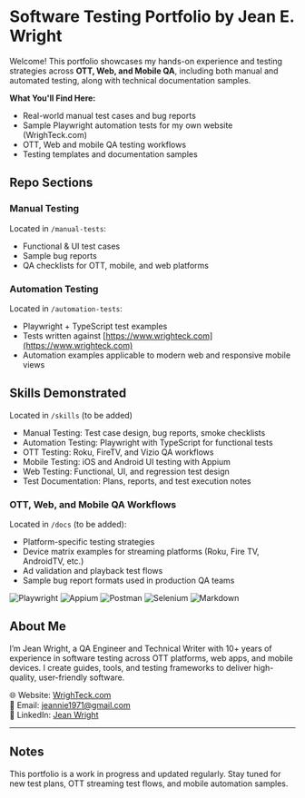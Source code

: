 # Software Testing Portfolio by Jean E. Wright
Welcome! This portfolio showcases my hands-on experience and testing strategies across **OTT, Web, and Mobile QA**, including both manual and automated testing, along with technical documentation samples.

 **What You'll Find Here:**
- Real-world manual test cases and bug reports
- Sample Playwright automation tests for my own website (WrighTeck.com)
- OTT, Web and mobile QA testing workflows
- Testing templates and documentation samples
  
## Repo Sections

### Manual Testing
Located in `/manual-tests`:
- Functional & UI test cases
- Sample bug reports
- QA checklists for OTT, mobile, and web platforms

### Automation Testing
Located in `/automation-tests`:
- Playwright + TypeScript test examples
- Tests written against [https://www.wrighteck.com](https://www.wrighteck.com)
- Automation examples applicable to modern web and responsive mobile views

## Skills Demonstrated
Located in `/skills` (to be added)
- Manual Testing: Test case design, bug reports, smoke checklists
- Automation Testing: Playwright with TypeScript for functional tests
- OTT Testing: Roku, FireTV, and Vizio QA workflows
- Mobile Testing: iOS and Android UI testing with Appium
- Web Testing: Functional, UI, and regression test design
- Test Documentation: Plans, reports, and test execution notes

### OTT, Web, and Mobile QA Workflows
Located in `/docs` (to be added):
- Platform-specific testing strategies
- Device matrix examples for streaming platforms (Roku, Fire TV, AndroidTV, etc.)
- Ad validation and playback test flows
- Sample bug report formats used in production QA teams

![Playwright](https://img.shields.io/badge/Playwright-E43267?logo=playwright&logoColor=white)
![Appium](https://img.shields.io/badge/Appium-0A0A0A?logo=appium&logoColor=white)
![Postman](https://img.shields.io/badge/Postman-FF6C37?logo=postman&logoColor=white)
![Selenium](https://img.shields.io/badge/Selenium-43B02A?logo=selenium&logoColor=white)
![Markdown](https://img.shields.io/badge/Markdown-000000?logo=markdown&logoColor=white)


## About Me

I’m Jean Wright, a QA Engineer and Technical Writer with 10+ years of experience in software testing across OTT platforms, web apps, and mobile devices. I create guides, tools, and testing frameworks to deliver high-quality, user-friendly software.

🌐 Website: [WrighTeck.com](https://www.wrighteck.com)  
📧 Email: [jeannie1971@gmail.com](mailto:jeannie1971@gmail.com)  
📌 LinkedIn: [Jean Wright](https://www.linkedin.com/in/jean-wright-42129226/)

---

## Notes
This portfolio is a work in progress and updated regularly. Stay tuned for new test plans, OTT streaming test flows, and mobile automation samples.
